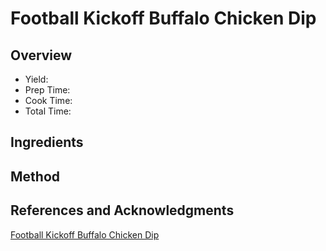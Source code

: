 # Football Kickoff Buffalo Chicken Dip

## Overview

- Yield:
- Prep Time:
- Cook Time:
- Total Time:

## Ingredients


## Method



## References and Acknowledgments

[Football Kickoff Buffalo Chicken Dip](http://www.the-girl-who-ate-everything.com/2009/09/football-kickoff-buffalo-chicken-dip.html)
